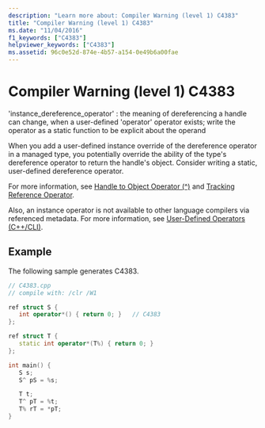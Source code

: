 ```yaml
---
description: "Learn more about: Compiler Warning (level 1) C4383"
title: "Compiler Warning (level 1) C4383"
ms.date: "11/04/2016"
f1_keywords: ["C4383"]
helpviewer_keywords: ["C4383"]
ms.assetid: 96c0e52d-874e-4b57-a154-0e49b6a00fae
---
```

# Compiler Warning (level 1) C4383

'instance_dereference_operator' : the meaning of dereferencing a handle can change, when a user-defined 'operator' operator exists; write the operator as a static function to be explicit about the operand

When you add a user-defined instance override of the dereference operator in a managed type, you potentially override the ability of the type's dereference operator to return the handle's object. Consider writing a static, user-defined dereference operator.

For more information, see [Handle to Object Operator (^)](../../extensions/handle-to-object-operator-hat-cpp-component-extensions.md) and [Tracking Reference Operator](../../extensions/tracking-reference-operator-cpp-component-extensions.md).

Also, an instance operator is not available to other language compilers via referenced metadata. For more information, see [User-Defined Operators (C++/CLI)](../../dotnet/user-defined-operators-cpp-cli.md).

## Example

The following sample generates C4383.

```cpp
// C4383.cpp
// compile with: /clr /W1

ref struct S {
   int operator*() { return 0; }   // C4383
};

ref struct T {
   static int operator*(T%) { return 0; }
};

int main() {
   S s;
   S^ pS = %s;

   T t;
   T^ pT = %t;
   T% rT = *pT;
}
```
